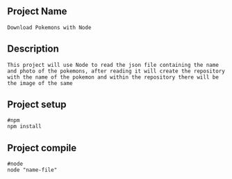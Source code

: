 ## Project Name

```
Download Pokemons with Node
```

## Description

```
This project will use Node to read the json file containing the name and photo of the pokemons, after reading it will create the repository with the name of the pokemon and within the repository there will be the image of the same
```

## Project setup

```
#npm
npm install

```

## Project compile

```
#node
node "name-file"

```
